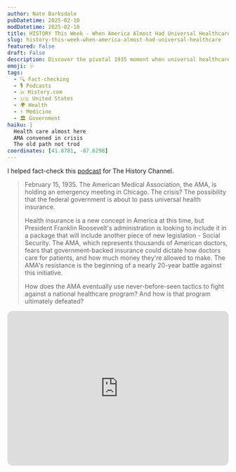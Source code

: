```yaml
---
author: Nate Barksdale
pubDatetime: 2025-02-10
modDatetime: 2025-02-10
title: HISTORY This Week - When America Almost Had Universal Healthcare
slug: history-this-week-when-america-almost-had-universal-healthcare
featured: False
draft: False
description: Discover the pivotal 1935 moment when universal healthcare was nearly enacted under FDR, only to face fierce opposition from the AMA.
emoji: 🩺
tags:
  - 🔍 Fact-checking
  - 🎙️ Podcasts
  - 🇭 History.com
  - 🇺🇸 United States
  - 🌍 Health
  - ⚕️ Medicine
  - 🏛️ Government
haiku: |
  Health care almost here
  AMA convened in crisis
  The old path not trod
coordinates: [41.8781, -87.6298]
---
```


I helped fact-check this [podcast](https://open.spotify.com/episode/5ofcvwaH9KjFJFp2y45I2r?si=nbh0T4uvToS5T1vIrppLEw) for The History Channel.

> February 15, 1935. The American Medical Association, the AMA, is holding an emergency meeting in Chicago. The crisis? The possibility that the federal government is about to pass universal health insurance.
>
> Health insurance is a new concept in America at this time, but President Franklin Roosevelt's administration is looking to include it in a package that will include another piece of new legislation - Social Security. The AMA, which represents thousands of American doctors, fears that government-backed insurance could dictate how doctors care for patients, and how much money they're allowed to make. The AMA's resistance is the beginning of a nearly 20-year battle against this initiative.
>
> How does the AMA eventually use never-before-seen tactics to fight against a national healthcare program? And how is that program ultimately defeated?

<iframe style="border-radius:12px" src="https://open.spotify.com/embed/episode/5ofcvwaH9KjFJFp2y45I2r?utm_source=generator" width="100%" height="352" frameBorder="0" allowfullscreen="" allow="autoplay; clipboard-write; encrypted-media; fullscreen; picture-in-picture" loading="lazy"></iframe>

